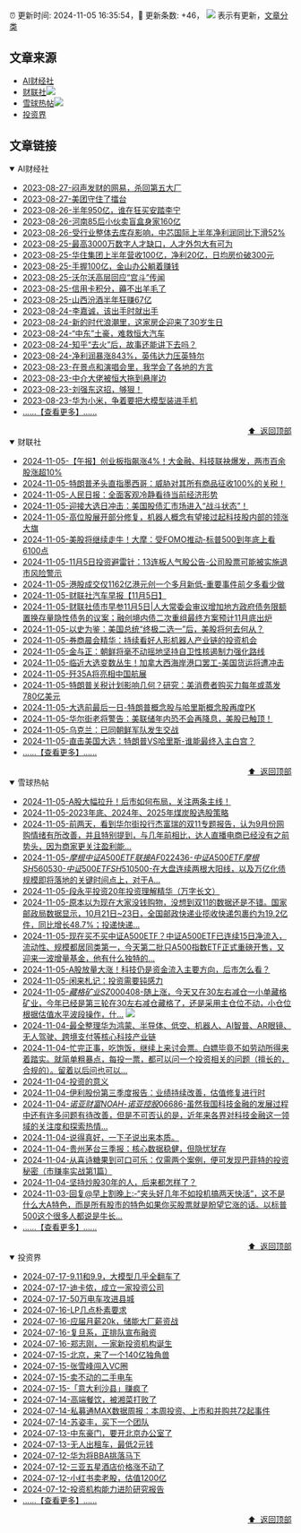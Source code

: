 ##

:alarm_clock: 更新时间: 2024-11-05 16:35:54，:rocket: 更新条数: +46， ![](/assets/dot.png) 表示有更新，[文章分类](/TAGS.md)

## 文章来源

- [AI财经社](#ai财经社)  
- [财联社](#财联社)![](/assets/dot.png)   
- [雪球热帖](#雪球热帖)![](/assets/dot.png)   
- [投资界](#投资界)  

## 文章链接

<details open>
<summary id="ai财经社">
 AI财经社
</summary>


- [2023-08-27-闷声发财的网易，杀回第五大厂](https://www.aicaijing.com.cn/article/18610)  
- [2023-08-27-美团守住了擂台](https://www.aicaijing.com.cn/article/18611)  
- [2023-08-26-半年950亿，谁在狂买安踏李宁](https://www.aicaijing.com.cn/article/18607)  
- [2023-08-26-河南85后小伙卖盲盒身家160亿](https://www.aicaijing.com.cn/article/18608)  
- [2023-08-26-受行业整体去库存影响，中芯国际上半年净利润同比下滑52%](https://www.aicaijing.com.cn/article/18609)  
- [2023-08-25-最高3000万数字人才缺口，人才外包大有可为](https://www.aicaijing.com.cn/article/18601)  
- [2023-08-25-华住集团上半年营收100亿，净利20亿，日均房价破300元](https://www.aicaijing.com.cn/article/18602)  
- [2023-08-25-手握100亿，金山办公躺着赚钱](https://www.aicaijing.com.cn/article/18603)  
- [2023-08-25-沃尔沃高层回应“宫斗”传闻](https://www.aicaijing.com.cn/article/18604)  
- [2023-08-25-信用卡积分，薅不出羊毛了](https://www.aicaijing.com.cn/article/18605)  
- [2023-08-25-山西汾酒半年狂赚67亿](https://www.aicaijing.com.cn/article/18606)  
- [2023-08-24-李嘉诚，该出手时就出手](https://www.aicaijing.com.cn/article/18596)  
- [2023-08-24-新的时代浪潮里，这家房企迎来了30岁生日](https://www.aicaijing.com.cn/article/18597)  
- [2023-08-24-“中东”土豪，难救恒大汽车](https://www.aicaijing.com.cn/article/18598)  
- [2023-08-24-知乎“去火”后，故事还能讲下去吗？](https://www.aicaijing.com.cn/article/18599)  
- [2023-08-24-净利润暴涨843%，英伟达力压英特尔](https://www.aicaijing.com.cn/article/18600)  
- [2023-08-23-在景点和演唱会里，我学会了各地的方言](https://www.aicaijing.com.cn/article/18591)  
- [2023-08-23-中介大佬被恒大拖到悬崖边](https://www.aicaijing.com.cn/article/18592)  
- [2023-08-23-刘强东这招，够狠！](https://www.aicaijing.com.cn/article/18593)  
- [2023-08-23-华为小米，争着要把大模型装进手机](https://www.aicaijing.com.cn/article/18594)  
- [......【查看更多】......](/details/AI财经社.md)

<div align="right"><a href="#文章来源">⬆ &nbsp;返回顶部</a></div>
</details>

<details open>
<summary id="财联社">
 财联社
</summary>


- [2024-11-05-【午报】创业板指飙涨4%！大金融、科技联袂爆发，两市百余股涨超10%](https://www.cls.cn/detail/1848425)  
- [2024-11-05-特朗普矛头直指墨西哥：威胁对其所有商品征收100%的关税！](https://www.cls.cn/detail/1848295)  
- [2024-11-05-人民日报：全面客观冷静看待当前经济形势](https://www.cls.cn/detail/1848277)  
- [2024-11-05-迎接大选日冲击：美国股债汇市场进入“战斗状态”！](https://www.cls.cn/detail/1848202)  
- [2024-11-05-高位股展开部分修复，机器人概念有望接过起科技股内部的领涨大旗](https://www.cls.cn/detail/1848227)  
- [2024-11-05-美股将继续走牛！大摩：受FOMO推动-标普500到年底上看6100点](https://www.cls.cn/detail/1848153)  
- [2024-11-05-11月5日投资避雷针：13连板人气股公告-公司股票可能被实施退市风险警示](https://www.cls.cn/detail/1848150)  
- [2024-11-05-港股成交仅1162亿港元创一个多月新低-重要事件前夕多看少做](https://www.cls.cn/detail/1847066)  
- [2024-11-05-财联社汽车早报【11月5日】](https://www.cls.cn/detail/1848180)  
- [2024-11-05-财联社债市早参11月5日|人大常委会审议增加地方政府债务限额置换存量隐性债务的议案；融创境内债二次重组最终方案预计11月底出炉](https://www.cls.cn/detail/1848172)  
- [2024-11-05-以史为鉴：美国总统“终极二选一”后，美股将何去何从？](https://www.cls.cn/detail/1848166)  
- [2024-11-05-券商晨会精华：持续看好人形机器人产业链的投资机会](https://www.cls.cn/detail/1848162)  
- [2024-11-05-金与正：朝鲜将毫不动摇地坚持自卫性核遏制力强化路线](https://www.cls.cn/detail/1848192)  
- [2024-11-05-临近大选变数丛生！加拿大西海岸港口罢工-美国货运将遭冲击](https://www.cls.cn/detail/1848177)  
- [2024-11-05-歼35A将亮相中国航展](https://www.cls.cn/detail/1848224)  
- [2024-11-05-特朗普关税计划影响几何？研究：美消费者购买力每年或蒸发780亿美元](https://www.cls.cn/detail/1848208)  
- [2024-11-05-大选前最后一日-特朗普概念股与哈里斯概念股再度PK](https://www.cls.cn/detail/1848271)  
- [2024-11-05-华尔街老将警告：美联储年内恐不会再降息，美股已触顶！](https://www.cls.cn/detail/1848290)  
- [2024-11-05-乌克兰：已同朝鲜军队发生交战](https://www.cls.cn/detail/1848372)  
- [2024-11-05-直击美国大选：特朗普VS哈里斯-谁能最终入主白宫？](https://www.cls.cn/detail/1848201)  
- [......【查看更多】......](/details/财联社.md)

<div align="right"><a href="#文章来源">⬆ &nbsp;返回顶部</a></div>
</details>

<details open>
<summary id="雪球热帖">
 雪球热帖
</summary>


- [2024-11-05-A股大幅拉升！后市如何布局，关注两条主线！](https://xueqiu.com/9243653052/311257794)  
- [2024-11-05-2023年底、2024年、2025年煤炭股选股策略](https://xueqiu.com/4348548174/311218224)  
- [2024-11-05-前两天，看到华尔街投行杰富瑞的双11专题报告，认为9月份网购情绪有所改善，并且特别提到，与几年前相比，达人直播电商已经没有之前势头，因为商家更关注盈利能...](https://xueqiu.com/5939653998/311233060)  
- [2024-11-05-$摩根中证A500ETF联接AF022436$-$中证A500ETF摩根SH560530$-$中证500ETFSH510500$-在大盘连续两根大阳线，以及万亿化债规模即将落地的关键时间点上，对于A...](https://xueqiu.com/9333565636/311227403)  
- [2024-11-05-段永平投资20年投资理解精华（万字长文）](https://xueqiu.com/8959246745/311119005)  
- [2024-11-05-原本以为现在大家没钱购物，没想到双11的数据还是不错。国家邮政局数据显示，10月21日~23日，全国邮政快递业揽收快递包裹约为19.2亿件，同比增长48.7%；投递快递...](https://xueqiu.com/9333565636/311214660)  
- [2024-11-05-现在买不买中证A500ETF？中证A500ETF已连续15日净流入，流动性、规模都居同类第一，今天第二批只A500指数ETF正式重磅开售，又迎来一波增量基金，他有什么独特的...](https://xueqiu.com/5939653998/311214884)  
- [2024-11-05-A股放量大涨！科技仍是资金流入主要方向，后市怎么看？](https://xueqiu.com/3721066380/311253644)  
- [2024-11-05-闲来札记：投资需要钝感力](https://xueqiu.com/3491303582/311243012)  
- [2024-11-05-$藏格矿业SZ000408$-随上涨，今天又在30左右减仓一小单藏格矿业，今年已经是第三轮在30左右减仓藏格了，还是采用主仓位不动，小仓位根据估值水平波段操作，什...](https://xueqiu.com/2681290304/311221621) ![](/assets/new.png)  
- [2024-11-04-最全整理华为鸿蒙、半导体、低空、机器人、AI智普、AR眼镜、无人驾驶、跨境支付等核心科技产业链](https://xueqiu.com/4164041399/311060555)  
- [2024-11-04-忙完正事，吃饱饭，继续上来讨会票。白嫖毕竟不如劳动所得来着踏实。就简单粗暴点，每投一票，都可以问一个投资相关的问题（擅长的，合规的）。留着以后问也可以...](https://xueqiu.com/1722979527/311077831)  
- [2024-11-04-投资的意义](https://xueqiu.com/1551146876/311072595)  
- [2024-11-04-伊利股份第三季度报告：业绩持续改善，估值修复进行时](https://xueqiu.com/8151841495/311022367)  
- [2024-11-04-$诺亚财富NOAH$-$诺亚控股06686$-虽然我国科技金融的发展过程中还有许多问题有待改善，但是不可否认的是，近年来各界对科技金融这一领域的关注度和探索热情...](https://xueqiu.com/9236254051/311016573)  
- [2024-11-04-说得真好，一下子说出来本质。](https://xueqiu.com/6451611049/310940085)  
- [2024-11-04-贵州茅台三季报：核心数据稳健，但隐忧犹存](https://xueqiu.com/5939653998/311043763)  
- [2024-11-04-从喜诗糖果到可口可乐：仅需两个案例，便可发现巴菲特的投资秘密（市赚率实战第1篇）](https://xueqiu.com/9363345092/311083649)  
- [2024-11-04-坚持炒股30年的人，后来都怎样了？](https://xueqiu.com/1815298037/311087764)  
- [2024-11-03-回复@早上割晚上:-“夹头好几年不如投机搞两天快活”，这不是什么大A特色，而是所有股市的特色如果你买股票就是盼望它涨的话。以标普500这个很多人都说是牛长...](https://xueqiu.com/1556808774/310879507)  
- [......【查看更多】......](/details/雪球热帖.md)

<div align="right"><a href="#文章来源">⬆ &nbsp;返回顶部</a></div>
</details>

<details open>
<summary id="投资界">
 投资界
</summary>


- [2024-07-17-9.11和9.9，大模型几乎全翻车了](https://posts.careerengine.us/p/6697778c44726b29bffa3a09)  
- [2024-07-17-迪卡侬，成立一家投资公司](https://posts.careerengine.us/p/6697778c44726b29bffa3a01)  
- [2024-07-17-50万电车攻进县城](https://posts.careerengine.us/p/6697779c831e1d29eea44253)  
- [2024-07-16-LP几点朴素要求](https://posts.careerengine.us/p/669636a8720ed522248054dc)  
- [2024-07-16-应届月薪20k，储能大厂薪资战](https://posts.careerengine.us/p/669636a8720ed522248054d4)  
- [2024-07-16-复旦系，正排队宣布融资](https://posts.careerengine.us/p/66963699cb38e136a496986c)  
- [2024-07-16-郑志刚，一家新投资机构诞生](https://posts.careerengine.us/p/66963699cb38e136a4969874)  
- [2024-07-15-北京，来了一个140亿独角兽](https://posts.careerengine.us/p/6694db59a0c3ac562b61f9af)  
- [2024-07-15-张雪峰闯入VC圈](https://posts.careerengine.us/p/6694db59a0c3ac562b61f9b7)  
- [2024-07-15-卖不动的二手电车](https://posts.careerengine.us/p/6694db6836b2f1565d9b541a)  
- [2024-07-15-「意大利沙县」赚疯了](https://posts.careerengine.us/p/6694db6836b2f1565d9b5422)  
- [2024-07-14-高端餐饮，被湘菜打败了](https://posts.careerengine.us/p/6693862333c6e710d0bf9dc4)  
- [2024-07-14-私募通MAX数据周报：本周投资、上市和并购共72起事件](https://posts.careerengine.us/p/6693862333c6e710d0bf9dcc)  
- [2024-07-14-苏姿丰，买下一个团队](https://posts.careerengine.us/p/6693861481427510b2b9c123)  
- [2024-07-13-中东豪门，要开北京办公室了](https://posts.careerengine.us/p/66922794a876f80d113b51fe)  
- [2024-07-13-无人出租车，最低2元钱](https://posts.careerengine.us/p/669227b82202ae0dfac5d713)  
- [2024-07-12-华为将BBA挑落马下](https://posts.careerengine.us/p/6690a6c68082df14ead7eaac)  
- [2024-07-12-三亚五星酒店价格涨不动了](https://posts.careerengine.us/p/6690a6c68082df14ead7eaa4)  
- [2024-07-12-小红书卖老股，估值1200亿](https://posts.careerengine.us/p/6690a6b756b00014bcc00e8f)  
- [2024-07-12-投资机构能力进阶研究报告](https://posts.careerengine.us/p/6690a6b756b00014bcc00e87)  
- [......【查看更多】......](/details/投资界.md)

<div align="right"><a href="#文章来源">⬆ &nbsp;返回顶部</a></div>
</details>

